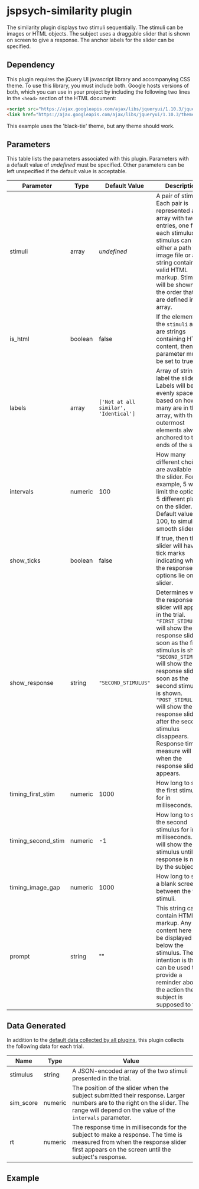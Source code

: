 # jspsych-similarity plugin

The similarity plugin displays two stimuli sequentially. The stimuli can be images or HTML objects. The subject uses a draggable slider that is shown on screen to give a response. The anchor labels for the slider can be specified.

## Dependency

This plugin requires the jQuery UI javascript library and accompanying CSS theme. To use this library, you must include both. Google hosts versions of both, which you can use in your project by including the following two lines in the `<head>` section of the HTML document:

```html
<script src="https://ajax.googleapis.com/ajax/libs/jqueryui/1.10.3/jquery-ui.min.js"></script>
<link href="https://ajax.googleapis.com/ajax/libs/jqueryui/1.10.3/themes/black-tie/jquery-ui.min.css" rel="stylesheet" type="text/css"></link>
```

This example uses the 'black-tie' theme, but any theme should work.

## Parameters

This table lists the parameters associated with this plugin. Parameters with a default value of *undefined* must be specified. Other parameters can be left unspecified if the default value is acceptable.

Parameter | Type | Default Value | Description
----------|------|---------------|------------
stimuli | array | *undefined* | A pair of stimuli. Each pair is represented as an array with two entries, one for each stimulus. A stimulus can be either a path to an image file or a string containing valid HTML markup. Stimuli will be shown in the order that they are defined in the array.
is_html | boolean | false | If the elements of the `stimuli` array are strings containing HTML content, then this parameter must be set to true.
labels | array | `['Not at all similar', 'Identical']` | Array of strings to label the slider. Labels will be evenly spaced based on how many are in the array, with the outermost elements always anchored to the ends of the slider.
intervals | numeric | 100 | How many different choices are available on the slider. For example, 5 will limit the options to 5 different places on the slider. Default value is 100, to simulate a smooth slider.
show_ticks | boolean | false | If true, then the slider will have tick marks indicating where the response options lie on the slider.
show_response | string | `"SECOND_STIMULUS"` | Determines when the response slider will appear in the trial. `"FIRST_STIMULUS"` will show the response slider as soon as the first stimulus is shown. `"SECOND_STIMULUS"` will show the response slider as soon as the second stimulus is shown. `"POST_STIMULUS"` will show the response slider after the second stimulus disappears. Response time measure will start when the response slider appears.
timing_first_stim | numeric | 1000 | How long to show the first stimulus for in milliseconds.
timing_second_stim | numeric | -1 |  How long to show the second stimulus for in milliseconds. -1 will show the stimulus until a response is made by the subject.
timing_image_gap | numeric | 1000 | How long to show a blank screen in between the two stimuli.
prompt | string | "" | This string can contain HTML markup. Any content here will be displayed below the stimulus. The intention is that it can be used to provide a reminder about the action the subject is supposed to take.


## Data Generated

In addition to the [default data collected by all plugins](overview#datacollectedbyplugins), this plugin collects the following data for each trial.

Name | Type | Value
-----|------|------
stimulus | string | A JSON-encoded array of the two stimuli presented in the trial.
sim_score | numeric | The position of the slider when the subject submitted their response. Larger numbers are to the right on the slider. The range will depend on the value of the `intervals` parameter.
rt | numeric | The response time in milliseconds for the subject to make a response. The time is measured from when the response slider first appears on the screen until the subject's response.

## Example
